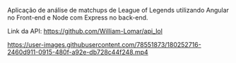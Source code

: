Aplicação de análise de matchups de League of Legends utilizando Angular no Front-end e Node com Express no back-end.

Link da API: https://github.com/William-Lomar/api_lol



https://user-images.githubusercontent.com/78551873/180252716-2460d911-0915-480f-a92e-db728c44f248.mp4



